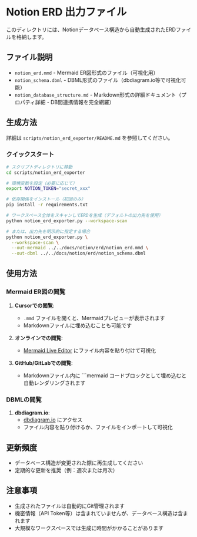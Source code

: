 # Notion ERD 出力ファイル

このディレクトリには、Notionデータベース構造から自動生成されたERDファイルを格納します。

## ファイル説明

- `notion_erd.mmd` - Mermaid ER図形式のファイル（可視化用）
- `notion_schema.dbml` - DBML形式のファイル（dbdiagram.io等で可視化可能）
- `notion_database_structure.md` - Markdown形式の詳細ドキュメント（プロパティ詳細・DB間連携情報を完全網羅）

## 生成方法

詳細は `scripts/notion_erd_exporter/README.md` を参照してください。

### クイックスタート

```bash
# スクリプトディレクトリに移動
cd scripts/notion_erd_exporter

# 環境変数を設定（必要に応じて）
export NOTION_TOKEN="secret_xxx"

# 依存関係をインストール（初回のみ）
pip install -r requirements.txt

# ワークスペース全体をスキャンしてERDを生成（デフォルトの出力先を使用）
python notion_erd_exporter.py --workspace-scan

# または、出力先を明示的に指定する場合
python notion_erd_exporter.py \
  --workspace-scan \
  --out-mermaid ../../docs/notion/erd/notion_erd.mmd \
  --out-dbml ../../docs/notion/erd/notion_schema.dbml
```

## 使用方法

### Mermaid ER図の閲覧

1. **Cursorでの閲覧**:
   - `.mmd` ファイルを開くと、Mermaidプレビューが表示されます
   - Markdownファイルに埋め込むことも可能です

2. **オンラインでの閲覧**:
   - [Mermaid Live Editor](https://mermaid.live/) にファイル内容を貼り付けて可視化

3. **GitHub/GitLabでの閲覧**:
   - Markdownファイル内に ```mermaid コードブロックとして埋め込むと自動レンダリングされます

### DBMLの閲覧

1. **dbdiagram.io**:
   - [dbdiagram.io](https://dbdiagram.io/) にアクセス
   - ファイル内容を貼り付けるか、ファイルをインポートして可視化

## 更新頻度

- データベース構造が変更された際に再生成してください
- 定期的な更新を推奨（例：週次または月次）

## 注意事項

- 生成されたファイルは自動的にGit管理されます
- 機密情報（API Token等）は含まれていませんが、データベース構造は含まれます
- 大規模なワークスペースでは生成に時間がかかることがあります

